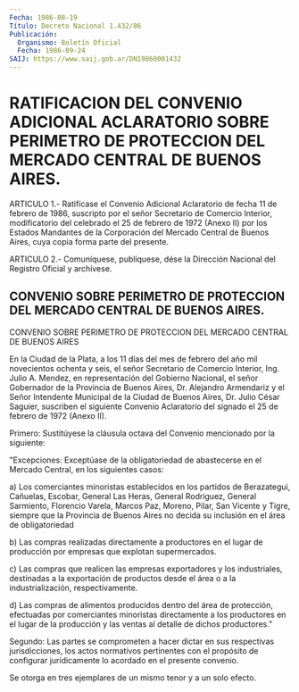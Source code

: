 ```yaml
---
Fecha: 1986-08-19
Título: Decreto Nacional 1.432/86
Publicación:
  Organismo: Boletín Oficial
  Fecha: 1986-09-24
SAIJ: https://www.saij.gob.ar/DN19860001432
---
```

# RATIFICACION DEL CONVENIO ADICIONAL ACLARATORIO SOBRE PERIMETRO DE PROTECCION DEL MERCADO CENTRAL DE BUENOS AIRES.

<a id="1"></a>
ARTICULO 1.- Ratifícase el Convenio Adicional Aclaratorio de fecha 11 de febrero de 1986, suscripto por el señor Secretario de Comercio Interior, modificatorio del celebrado el 25 de febrero de 1972 (Anexo II) por los Estados Mandantes de la Corporación del Mercado Central de Buenos Aires, cuya copia forma parte del presente.

<a id="2"></a>
ARTICULO 2.- Comuníquese, publíquese, dése la Dirección Nacional del Registro Oficial y archívese.

## CONVENIO SOBRE PERIMETRO DE PROTECCION DEL MERCADO CENTRAL DE BUENOS AIRES.

<a id="1"></a>
CONVENIO SOBRE PERIMETRO DE PROTECCION DEL MERCADO CENTRAL DE BUENOS AIRES

En la Ciudad de la Plata, a los 11 días del mes de febrero del año mil novecientos ochenta y seis, el señor Secretario de Comercio Interior, Ing. Julio A. Mendez, en representación del Gobierno Nacional, el señor Gobernador de la Provincia de Buenos Aires, Dr. Alejandro Armendariz y el Señor Intendente Municipal de la Ciudad de Buenos Aires, Dr. Julio César Saguier, suscriben el siguiente Convenio Aclaratorio del signado el 25 de febrero de 1972 (Anexo II).

Primero: Sustitúyese la cláusula octava del Convenio mencionado por la siguiente:

"Excepciones: Exceptúase de la obligatoriedad de abastecerse en el Mercado Central, en los siguientes casos:

a) Los comerciantes minoristas establecidos en los partidos de Berazategui, Cañuelas, Escobar, General Las Heras, General Rodriguez, General Sarmiento, Florencio Varela, Marcos Paz, Moreno, Pilar, San Vicente y Tigre, siempre que la Provincia de Buenos Aires no decida su inclusión en el área de obligatoriedad

b) Las compras realizadas directamente a productores en el lugar de producción por empresas que explotan supermercados.

c) Las compras que realicen las empresas exportadores y los industriales, destinadas a la exportación de productos desde el área o a la industrialización, respectivamente.

d) Las compras de alimentos producidos dentro del área de protección, efectuadas por comerciantes minoristas directamente a los productores en el lugar de la producción y las ventas  al detalle de dichos productores."

Segundo: Las partes se comprometen a hacer dictar en sus respectivas jurisdicciones, los actos normativos pertinentes con el propósito de configurar jurídicamente lo acordado en el presente convenio.

Se otorga en tres ejemplares de un mismo tenor y a un solo efecto.